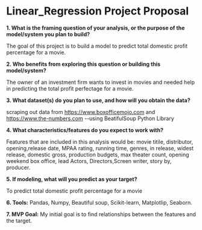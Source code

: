 # Linear_Regression Project Proposal

**1. What is the framing question of your analysis, or the purpose of the model/system you plan to build?**

 The goal of this project is to build a model to predict total domestic profit percentage for a movie.

**2. Who benefits from exploring this question or building this model/system?**

The owner of an investment firm wants to invest in movies and needed help in predicting the total profit perfectage for a movie. 

**3. What dataset(s) do you plan to use, and how will you obtain the data?**

scraping out data from https://www.boxofficemojo.com
and   https://www.the-numbers.com
--using BeatifulSoup Python Library

**4. What characteristics/features do you expect to work with?**

Features that are included in this analysis would be:
movie titile, distributor, opening,release date, MPAA rating, running time, genres, in release, widest release, domestic gross, production budgets, max theater count, opening weekend box office, lead Actors, Directors,Screen writer, story by, producer.

**5. If modeling, what will you predict as your target?**

To predict total domestic profit percentage for a movie

**6. Tools:**
Pandas, Numpy, Beautiful soup, Scikit-learn, Matplotlip, Seaborn.

**7. MVP Goal:**
My initial goal is to find relationships between the features and the target.
